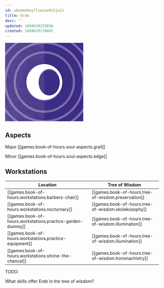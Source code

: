 ```yaml
---
id: u6aemnhey7lsecwv9c5jw1i
title: Ereb
desc: ''
updated: 1694630155036
created: 1694629178802
---
```

![Ereb](assets/ereb-icon.png)

## Aspects
Major [[games.book-of-hours.soul-aspects.grail]]

Minor [[games.book-of-hours.soul-aspects.edge]]

## Workstations

Location | Tree of Wisdom |
---------|----------|
|[[games.book-of-hours.workstations.barbers-chair]] | [[games.book-of-hours.tree-of-wisdom.preservation]]|
|[[games.book-of-hours.workstations.nocturnary]] | [[games.book-of-hours.tree-of-wisdom.skolekosophy]] |
|[[games.book-of-hours.workstations.practice-garden-dummy]]| [[games.book-of-hours.tree-of-wisdom.illumination]] |
|[[games.book-of-hours.workstations.practice-equipment]]| [[games.book-of-hours.tree-of-wisdom.illumination]] |
|[[games.book-of-hours.workstations.shrine-the-chancel]]|[[games.book-of-hours.tree-of-wisdom.horomachistry]] |

TODO:

What skills offer Ereb in the tree of wisdom?
